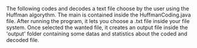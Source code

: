 The following codes and decodes a text file choose by the user using the Huffman algorythm. 
The main is contained inside the HuffmanCoding.java file.
After running the program, it lets you choose a .txt file inside your file system. Once selected the wanted file, it creates an output file 
inside the 'output' folder containing some datas and statistics about the coded and decoded file.

